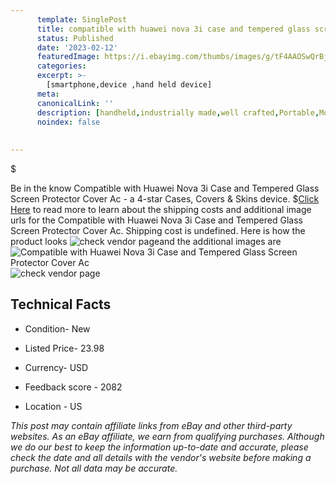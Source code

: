```yaml
---
      template: SinglePost
      title: compatible with huawei nova 3i case and tempered glass screen protector cover ac
      status: Published
      date: '2023-02-12'
      featuredImage: https://i.ebayimg.com/thumbs/images/g/tF4AAOSwQrBj5~vx/s-l225.jpg
      categories: 
      excerpt: >-
        [smartphone,device ,hand held device]
      meta:
      canonicalLink: ''
      description: [handheld,industrially made,well crafted,Portable,Mobile,Compact,Convenient,Lightweight,Maneuverable,Man-portable,Miniature,Carriable,Hand-held,Light,Holdable,Transportable,Mobile device,Pocket-sized,On-the-go,Wireless,Cordless,Compact size,Convenient size, smartphone,device ,hand held device]
      noindex: false
      
        
---
```

$

Be in the know Compatible with Huawei Nova 3i Case and Tempered Glass Screen Protector Cover Ac - a 4-star Cases, Covers & Skins device.
$[Click Here](https://www.ebay.com/itm/334743130553?hash=item4df03ed1b9%3Ag%3AtF4AAOSwQrBj5%7Evx&mkevt=1&mkcid=1&mkrid=711-53200-19255-0&campid=%253CePNCampaignId%253E&customid=%253CreferenceId%253E&toolid=10049) to read more to learn about the shipping costs and additional image urls for the Compatible with Huawei Nova 3i Case and Tempered Glass Screen Protector Cover Ac. Shipping cost is undefined. Here is how the product looks ![check vendor page](https://i.ebayimg.com/thumbs/images/g/tF4AAOSwQrBj5~vx/s-l225.jpg)and the additional images are![Compatible with Huawei Nova 3i Case and Tempered Glass Screen Protector Cover Ac](https://i.ebayimg.com/images/g/tF4AAOSwQrBj5~vx/s-l1600.jpg)![check vendor page](https://origin-galleryplus.ebayimg.com/ws/web/334743130553_2_0_1/225x225.jpg,https://origin-galleryplus.ebayimg.com/ws/web/334743130553_3_0_1/225x225.jpg,https://origin-galleryplus.ebayimg.com/ws/web/334743130553_4_0_1/225x225.jpg,https://origin-galleryplus.ebayimg.com/ws/web/334743130553_5_0_1/225x225.jpg)



 ## Technical Facts 



     
      

 - Condition- New 


      

 - Listed Price- 23.98 


      

 - Currency- USD 


      

 - Feedback score - 2082 


      

 - Location - US 


      
      

 *_This post may contain affiliate links from eBay and other third-party websites. As an eBay affiliate, we earn from qualifying purchases. Although we do our best to keep the information up-to-date and accurate, please check the date and all details with the vendor's website before making a purchase. Not all data may be accurate._*






